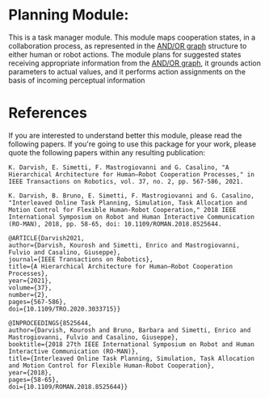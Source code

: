 # Planning Module:
This is a task manager module. This module maps cooperation states, in a collaboration process, as represented in the [AND/OR graph](https://github.com/TheEngineRoom-UniGe/ANDOR.git) structure to either human or robot actions. The module plans for suggested states receiving appropriate information from the [AND/OR graph](https://github.com/TheEngineRoom-UniGe/ANDOR.git), it grounds action parameters to actual values, and it performs action assignments on the basis of incoming perceptual information 

# References
If you are interested to understand better this module, please read the following papers.
If you're going to use this package for your work, please quote the following papers within any resulting publication:


```
K. Darvish, E. Simetti, F. Mastrogiovanni and G. Casalino, "A Hierarchical Architecture for Human–Robot Cooperation Processes," in IEEE Transactions on Robotics, vol. 37, no. 2, pp. 567-586, 2021.
```
```
K. Darvish, B. Bruno, E. Simetti, F. Mastrogiovanni and G. Casalino, "Interleaved Online Task Planning, Simulation, Task Allocation and Motion Control for Flexible Human-Robot Cooperation," 2018 IEEE International Symposium on Robot and Human Interactive Communication (RO-MAN), 2018, pp. 58-65, doi: 10.1109/ROMAN.2018.8525644.
```
```
@ARTICLE{Darvish2021,
author={Darvish, Kourosh and Simetti, Enrico and Mastrogiovanni, Fulvio and Casalino, Giuseppe},
journal={IEEE Transactions on Robotics},
title={A Hierarchical Architecture for Human–Robot Cooperation Processes},
year={2021},
volume={37},
number={2},
pages={567-586},
doi={10.1109/TRO.2020.3033715}}

@INPROCEEDINGS{8525644,
author={Darvish, Kourosh and Bruno, Barbara and Simetti, Enrico and Mastrogiovanni, Fulvio and Casalino, Giuseppe},
booktitle={2018 27th IEEE International Symposium on Robot and Human Interactive Communication (RO-MAN)},
title={Interleaved Online Task Planning, Simulation, Task Allocation and Motion Control for Flexible Human-Robot Cooperation},
year={2018},
pages={58-65},
doi={10.1109/ROMAN.2018.8525644}}
```

